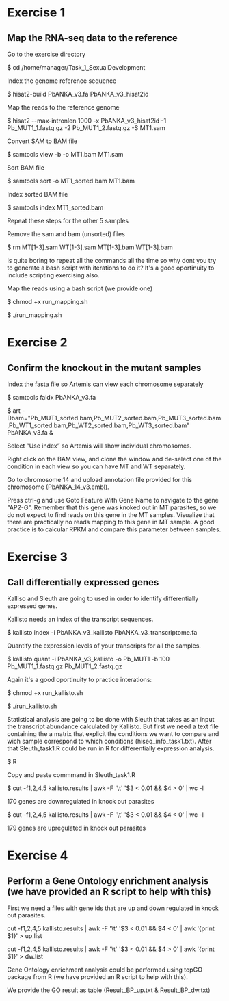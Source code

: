 
# Exercise 1 

## Map the RNA-seq data to the reference


 Go to the exercise directory

$ cd /home/manager/Task_1_SexualDevelopment


Index the genome reference sequence

$ hisat2-build PbANKA_v3.fa PbANKA_v3_hisat2id

Map the reads to the reference genome 

$ hisat2 --max-intronlen 1000 -x PbANKA_v3_hisat2id -1 Pb_MUT1_1.fastq.gz -2 Pb_MUT1_2.fastq.gz -S MT1.sam

Convert SAM to BAM file

$ samtools view -b -o MT1.bam MT1.sam

Sort BAM file

$ samtools sort -o MT1_sorted.bam MT1.bam

Index sorted BAM file

$ samtools index MT1_sorted.bam

Repeat these steps for the other 5 samples

Remove the sam and bam (unsorted) files

$ rm MT[1-3].sam WT[1-3].sam MT[1-3].bam WT[1-3].bam 

Is quite boring to repeat all the commands all the time so why dont you try to generate a bash script with iterations to do it? It's a good oportinuity to include scripting exercising also.

Map the reads using a bash script (we provide one)

$ chmod +x run_mapping.sh 

$ ./run_mapping.sh 


# Exercise 2 

## Confirm the knockout in the mutant samples

Index the fasta file so Artemis can view each chromosome separately

$ samtools faidx PbANKA_v3.fa

$ art -Dbam="Pb_MUT1_sorted.bam,Pb_MUT2_sorted.bam,Pb_MUT3_sorted.bam,Pb_WT1_sorted.bam,Pb_WT2_sorted.bam,Pb_WT3_sorted.bam" PbANKA_v3.fa &

Select ”Use index” so Artemis will show individual chromosomes.

Right click on the BAM view, and clone the window and de-select one of the condition in each view so you can have MT and WT separately.

Go to chromosome 14 and upload annotation file provided for this chromosome (PbANKA_14_v3.embl).

Press ctrl-g and use Goto Feature With Gene Name to navigate to the gene "AP2-G". Remember that this gene was knoked out in MT parasites, so we do not expect to find reads on this gene in the MT samples. Visualize that there are practically no reads mapping to this gene in MT sample. A good practice is to calcular RPKM and compare this parameter between samples.






# Exercise 3


## Call differentially expressed genes

Kalliso and Sleuth are going to used in order to identify differentially expressed genes.

Kallisto needs an index of the transcript sequences.

$ kallisto index -i PbANKA_v3_kallisto PbANKA_v3_transcriptome.fa

Quantify the expression levels of your transcripts for all the samples. 

$ kallisto quant -i PbANKA_v3_kallisto -o Pb_MUT1 -b 100 Pb_MUT1_1.fastq.gz Pb_MUT1_2.fastq.gz


Again it's a good oportinuity to practice interations:

$ chmod +x run_kallisto.sh 

$ ./run_kallisto.sh

Statistical analysis are going to be done with Sleuth that takes as an input the transcript abundance calculated by Kallisto. But first we need a text file containing the a matrix that explicit the conditions we want to compare and wich sample correspond to which conditions (hiseq_info_task1.txt). After that Sleuth_task1.R could be run in R for differentially expression analysis.



$ R

Copy and paste commmand in Sleuth_task1.R


$ cut -f1,2,4,5 kallisto.results | awk -F '\t' '$3 < 0.01 && $4 > 0' | wc -l

170 genes are downregulated in knock out parasites 

$ cut -f1,2,4,5 kallisto.results | awk -F '\t' '$3 < 0.01 && $4 < 0' | wc -l

179 genes are upregulated in knock out parasites


# Exercise 4

## Perform a Gene Ontology enrichment analysis (we have provided an R script to help with this)

First we need a files with gene ids that are up and down regulated in knock out parasites.

cut -f1,2,4,5 kallisto.results | awk -F '\t' '$3 < 0.01 && $4 < 0' | awk '{print $1}' > up.list

cut -f1,2,4,5 kallisto.results | awk -F '\t' '$3 < 0.01 && $4 > 0' | awk '{print $1}' > dw.list

 Gene Ontology enrichment analysis could be performed using topGO package from R (we have provided an R script to help with this).
 
 We provide the GO result as table (Result_BP_up.txt & Result_BP_dw.txt)
